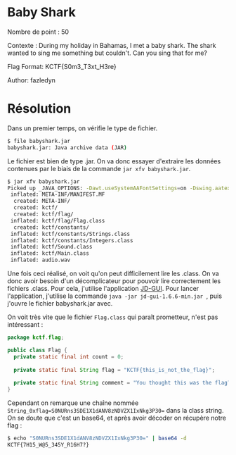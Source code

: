 # Baby Shark

Nombre de point : 50

Contexte : During my holiday in Bahamas, I met a baby shark. The shark wanted to sing me something but couldn't. Can you sing that for me?

Flag Format: KCTF{S0m3_T3xt_H3re}

Author: fazledyn

# Résolution

Dans un premier temps, on vérifie le type de fichier.
```bash
$ file babyshark.jar 
babyshark.jar: Java archive data (JAR)
```
Le fichier est bien de type .jar. On va donc essayer d'extraire les données contenues par le biais de la commande `jar xfv babyshark.jar`.
```bash
$ jar xfv babyshark.jar
Picked up _JAVA_OPTIONS: -Dawt.useSystemAAFontSettings=on -Dswing.aatext=true
 inflated: META-INF/MANIFEST.MF
  created: META-INF/
  created: kctf/
  created: kctf/flag/
 inflated: kctf/flag/Flag.class
  created: kctf/constants/
 inflated: kctf/constants/Strings.class
 inflated: kctf/constants/Integers.class
 inflated: kctf/Sound.class
 inflated: kctf/Main.class
 inflated: audio.wav
```
Une fois ceci réalisé, on voit qu'on peut difficilement lire les .class. On va donc avoir besoin d'un décomplicateur pour pouvoir lire correctement les fichiers .class. Pour cela, j'utilise l'application [JD-GUI](http://java-decompiler.github.io/).
Pour lancer l'application, j'utilise la commande `java -jar jd-gui-1.6.6-min.jar `, puis j'ouvre le fichier babyshark.jar avec.

On voit très vite que le fichier `Flag.class` qui paraît prometteur, n'est pas intéressant :
```java
package kctf.flag;

public class Flag {
  private static final int count = 0;
  
  private static final String flag = "KCTF{this_is_not_the_flag}";
  
  private static final String comment = "You thought this was the flag? LOL";
}
```

Cependant on remarque une chaîne nommée `String_0xflag=S0NURns3SDE1X1dANV8zNDVZX1IxNkg3P30=` dans la class string. On se doute que c'est un base64, et après avoir décoder on récupère notre flag :
```bash
$ echo "S0NURns3SDE1X1dANV8zNDVZX1IxNkg3P30=" | base64 -d 
KCTF{7H15_W@5_345Y_R16H7?}  
```